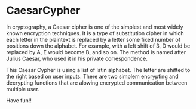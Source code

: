# CaesarCypher

In cryptography, a Caesar cipher is one of the simplest and most widely known encryption techniques. 
It is a type of substitution cipher in which each letter in the plaintext is replaced by a letter some fixed number of positions down the alphabet. 
For example, with a left shift of 3, D would be replaced by A, E would become B, and so on. 
The method is named after Julius Caesar, who used it in his private correspondence.

This Caesar Cypher is using a list of latin alphabet. The letter are shifted to the right based on user inputs.
There are two simplem encrypting and decrypting functions that are alowing encrypted communication between multiple user.

Have fun!!
